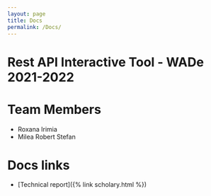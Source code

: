 ```yaml
---
layout: page
title: Docs
permalink: /Docs/
---
```


# Rest API Interactive Tool - WADe 2021-2022

# Team Members
- Roxana Irimia
- Milea Robert Stefan

# Docs links
- [Technical report]({% link scholary.html %})


